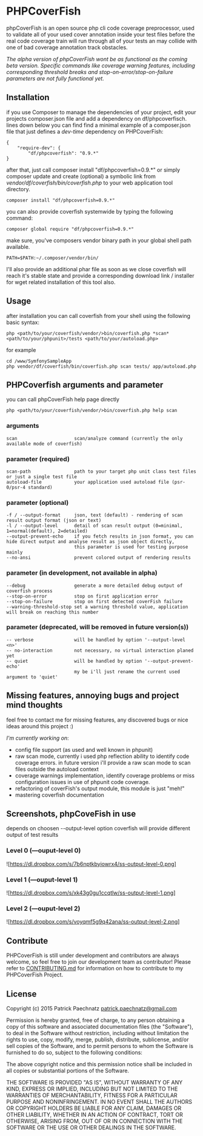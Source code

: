 # PHPCoverFish

phpCoverFish is an open source php cli code coverage preprocessor, used to validate all of your used cover annotation inside your test files before the real code coverage train will run through all of your tests an may collide with one of bad coverage annotation track obstacles.

*The alpha version of phpCoverFish wont be as functional as the coming beta version. Specific commands like coverage warning features, including corresponding threshold breaks and stop-on-error/stop-on-failure parameters are not fully functional yet.*


## Installation

if you use Composer to manage the dependencies of your project, edit your projects composer.json file and add a dependency on df/phpcoverfisch. lines down below you can find find a minimal example of a composer.json file that just defines a *dev-time* dependency on PHPCoverFish:

    {
        "require-dev": {
            "df/phpcoverfish": "0.9.*"
    }

after that, just call composer install "df/phpcoverfish=0.9.*" or simply composer update and create (optional) a symbolic link from *vendor/df/coverfish/bin/coverfish.php* to your web application tool directory.

    composer install "df/phpcoverfish=0.9.*"

you can also provide coverfish systemwide by typing the following command:

    composer global require "df/phpcoverfish=0.9.*"

make sure, you've composers vendor binary path in your global shell path available.

    PATH=$PATH:~/.composer/vendor/bin/

I'll also provide an additional phar file as soon as we close coverfish will reach it's stable state and provide a corresponding download link / installer for wget related installation of this tool also.


## Usage

after installation you can call coverfish from your shell using the following basic syntax:

    php <path/to/your/coverfish/vendor/>bin/coverfish.php *scan* <path/to/your/phpunit>/tests <path/to/your/autoload.php>

for example

    cd /www/SymfonySampleApp
    php vendor/df/coverfish/bin/coverfish.php scan tests/ app/autoload.php


## PHPCoverfish arguments and parameter

you can call phpCoverFish help page directly

    php <path/to/your/coverfish/vendor/>bin/coverfish.php help scan

### arguments

    scan                     scan/analyze command (currently the only available mode of coverfish)

### parameter (required)

    scan-path                path to your target php unit class test files or just a single test file
    autoload-file            your application used autoload file (psr-0/psr-4 standard)

### parameter (optional)

    -f / --output-format     json, text (default) - rendering of scan result output format (json or text)
    -l / --output-level      detail of scan result output (0=minimal, 1=normal(default), 2=detailed)
    --output-prevent-echo    if you fetch results in json format, you can hide direct output and analyse result as json object directly,
                             this parameter is used for testing purpose mainly
    --no-ansi                prevent colored output of rendering results
    
### parameter (in development, not available in alpha)    
    
    --debug                  generate a more detailed debug output of coverfish process
    --stop-on-error          stop on first application error
    --stop-on-failure        stop on first detected coverFish failure 
    --warning-threshold-stop set a warning threshold value, application will break on reaching this number

### parameter (deprecated, will be removed in future version(s))

    -- verbose               will be handled by option '--output-level <n>'
    -- no-interaction        not necessary, no virtual interaction planed yet
    -- quiet                 will be handled by option '--output-prevent-echo'
                             my be i'll just rename the current used argument to 'quiet'

## Missing features, annoying bugs and project mind thoughts

feel free to contact me for missing features, any discovered bugs or nice ideas
around this project :)

*I'm currently working on*: 

- config file support (as used and well known in phpunit)
- raw scan mode, currently i used php reflection ability to identify code coverage errors. in future version i'll provide a raw scan mode to scan files outside the autoload context
- coverage warnings implementation, identify coverage problems or miss configuration issues in use of phpunit code coverage.
- refactoring of coverFish's output module, this module is just "meh!"
- mastering coverfish documentation


## Screenshots, phpCoveFish in use

depends on choosen --output-level option coverfish will provide different output of test results

### Level 0 (—ouput-level **0**)
![https://dl.dropbox.com/s/7b6nptkbyiowrx4/ss-output-level-0.png]

### Level 1 (—ouput-level **1**)
![https://dl.dropbox.com/s/xk43g0gu1ccqtlw/ss-output-level-1.png]

### Level 2 (—ouput-level **2**)
![https://dl.dropbox.com/s/voyqmf5g9q42ana/ss-output-level-2.png]



## Contribute

PHPCoverFish is still under development and contributors are always welcome, so feel free to join our development team as contributor! Please refer to [CONTRIBUTING.md](https://github.com/dunkelfrosch/phpcoverfish/blob/master/CONTRIBUTING.md) for information on how to contribute to my PHPCoverFish Project.


## License

Copyright (c) 2015 Patrick Paechnatz <patrick.paechnatz@gmail.com>
                                                                           
Permission is hereby granted,  free of charge,  to any  person obtaining a 
copy of this software and associated documentation files (the "Software"),
to deal in the Software without restriction,  including without limitation
the rights to use,  copy, modify, merge, publish,  distribute, sublicense,
and/or sell copies  of the  Software,  and to permit  persons to whom  the
Software is furnished to do so, subject to the following conditions:       
                                                                           
The above copyright notice and this permission notice shall be included in 
all copies or substantial portions of the Software.
                                                                           
THE SOFTWARE IS PROVIDED "AS IS", WITHOUT WARRANTY OF ANY KIND, EXPRESS OR IMPLIED, INCLUDING  BUT NOT  LIMITED TO THE WARRANTIES OF MERCHANTABILITY, FITNESS FOR A PARTICULAR  PURPOSE AND  NONINFRINGEMENT.  IN NO EVENT SHALL THE AUTHORS OR COPYRIGHT HOLDERS BE LIABLE FOR ANY CLAIM, DAMAGES OR OTHER LIABILITY,  WHETHER IN AN ACTION OF CONTRACT,  TORT OR OTHERWISE,  ARISING
FROM,  OUT OF  OR IN CONNECTION  WITH THE  SOFTWARE  OR THE  USE OR  OTHER DEALINGS IN THE SOFTWARE.                                                  
